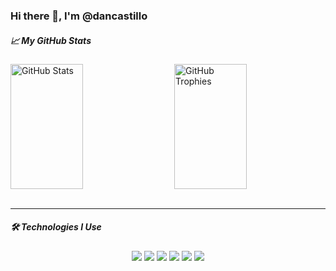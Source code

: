 ### Hi there 👋, I'm @dancastillo

##### 📈 My GitHub Stats

<div style="display: flex; justify-content: space-between; align-items: flex-start; flex-wrap: nowrap;">
  <img src="https://github-readme-stats.vercel.app/api?username=dancastillo&theme=ayu-mirage" alt="GitHub Stats" style="width: 48%; height: 200px;" />
  <img src="https://github-profile-trophy.vercel.app/?username=dancastillo&theme=onedark&row=2&column=4" alt="GitHub Trophies" style="width: 48%; height: 200px;" />
</div>



<br clear="both" />

---

##### 🛠 Technologies I Use  

<div align="center">
  
  ![](https://img.shields.io/badge/Node.js-86BE00?style=for-the-badge&logo=node.js&logoColor=white)
  ![](https://img.shields.io/badge/TypeScript-3178C6?style=for-the-badge&logo=TypeScript&logoColor=white)
  ![](https://img.shields.io/badge/JavaScript-F7DF1E?style=for-the-badge&logo=javascript&logoColor=white)
  ![](https://img.shields.io/badge/-NestJs-ea2845?style=for-the-badge&logo=nestjs&logoColor=white)
  ![](https://img.shields.io/badge/GraphQl-E10098?style=for-the-badge&logo=graphql&logoColor=white)
  ![](https://img.shields.io/badge/Git-F05032?style=for-the-badge&logo=git&logoColor=white)
  
</div>
